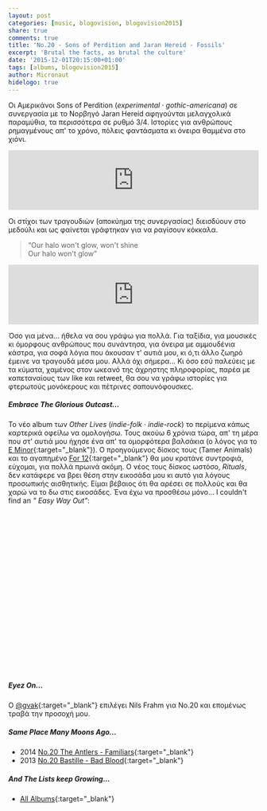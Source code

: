 ```yaml
---
layout: post
categories: [music, blogovision, blogovision2015]
share: true
comments: true
title: 'No.20 - Sons of Perdition and Jaran Hereid - Fossils'
excerpt: 'Brutal the facts, as brutal the culture'
date: '2015-12-01T20:15:00+01:00'
tags: [albums, blogovision2015]
author: Micronaut
hidelogo: true
---
```

Οι Αμερικάνοι  Sons of Perdition (*experimental · gothic-americana*) σε συνεργασία με το Νορβηγό Jaran Hereid αφηγούνται μελαγχολικά παραμύθια, τα περισσότερα σε ρυθμό 3/4. Ιστορίες για ανθρώπους ρημαγμένους απ' το χρόνο, πόλεις φαντάσματα κι όνειρα θαμμένα στο χιόνι.

<iframe style="border: 0; width: 100%; height: 120px;" src="http://bandcamp.com/EmbeddedPlayer/album=1644610627/size=large/bgcol=ffffff/linkcol=0687f5/tracklist=false/artwork=small/track=2427701152/transparent=true/" seamless><a href="http://sonsofperdition.bandcamp.com/album/fossils">Fossils by Sons of Perdition and Jaran Hereid</a></iframe>

Οι στίχοι των τραγουδιών (αποκύημα της συνεργασίας) διεισδύουν στο μεδούλι και ως φαίνεται γράφτηκαν για να ραγίσουν κόκκαλα.

>&ldquo;Our halo won't glow, won't shine<br>
>Our halo won't glow&rdquo;

<iframe style="border: 0; width: 100%; height: 120px;" src="http://bandcamp.com/EmbeddedPlayer/album=1644610627/size=large/bgcol=ffffff/linkcol=0687f5/tracklist=false/artwork=small/track=256152446/transparent=true/" seamless><a href="http://sonsofperdition.bandcamp.com/album/fossils">Fossils by Sons of Perdition and Jaran Hereid</a></iframe>

Όσο για μένα... ήθελα να σου γράψω για πολλά. Για ταξίδια, για μουσικές κι όμορφους ανθρώπους που συνάντησα, για όνειρα με αμμουδένια κάστρα, για σοφά λόγια που άκουσαν τ' αυτιά μου, κι ό,τι άλλο ζωηρό έμεινε να τραγουδά μέσα μου.  Αλλά όχι σήμερα... Κι όσο εσύ παλεύεις με τα κύματα, χαμένος στον ωκεανό της άχρηστης πληροφορίας, παρέα με καπεταναίους των like και retweet, θα σου να γράφω ιστορίες για φτερωτούς μονόκερους και πέτρινες σαπουνόφουσκες.

<div class="text-divider"></div>

##### Embrace The Glorious Outcast...
Το νέο album των *Other Lives* (*indie-folk · indie-rock*) το περίμενα κάπως καρτερικά οφείλω να ομολογήσω. Τους ακούω 6 χρόνια τώρα, απ' τη μέρα που στ' αυτιά μου ήχησε ένα απ' τα ομορφότερα βαλσάκια (ο λόγος για το  [E Minor](https://www.youtube.com/watch?v=kOhO-TfRcZU){:target="_blank"}). Ο προηγούμενος δίσκος τους (Tamer Animals) και το αγαπημένο [For 12](https://www.youtube.com/watch?v=AWMqgeIDJs8){:target="_blank"} θα μου κρατάνε συντροφιά, εύχομαι, για πολλά πρωινά ακόμη. Ο νέος τους δίσκος ωστόσο, *Rituals*, δεν κατάφερε να βρει θέση στην εικοσάδα μου κι αυτό για λόγους προσωπικής αισθητικής. Είμαι βέβαιος ότι θα αρέσει σε πολλούς και θα χαρώ να το δω στις εικοσάδες. Ένα έχω να προσθέσω μόνο... Ι couldn't find an *" Easy Way Out"*:

<iframe class="invisible center" width="70%" height="320" src="about:blank" data-src="https://www.youtube.com/embed/DyZSoSxQ6Wk" frameborder="0" allowfullscreen>&nbsp;</iframe>

<div class="text-divider"></div>

##### <i class="fa fa-hand-o-right"></i> Eyez Οn...

O [‏@gvak](http://voice-inertia.blogspot.gr/2015/12/blogovision-2015-20-nils-frahm-solo.html?view=classic){:target="_blank"} επιλέγει Nils Frahm για Νο.20 και επομένως τραβά την προσοχή μου.

##### <i class="fa fa-hand-o-right"></i> Same Place Many Moons Ago...

* 2014 [No.20 The Antlers - Familiars](/music/blogovision/blogovision2014/blogovision2014-no20/){:target="_blank"}
* 2013 [No.20 Bastille - Bad Blood](/music/blogovision/blogovision2013/blogovision2013-no20/){:target="_blank"}

##### <i class="fa fa-hand-o-right"></i> And The Lists keep Growing...

* [All Albums](/music/new-albums-2015/){:target="_blank"}